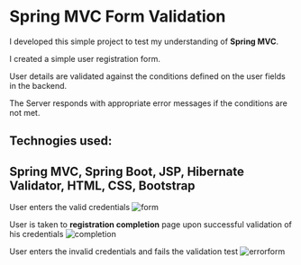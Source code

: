 # Spring MVC Form Validation

I developed this simple project to test my understanding of **Spring MVC**.

I created a simple user registration form.

User details are validated against the conditions defined on the user fields in the backend.

The Server responds with appropriate error messages if the conditions are not met.


## Technogies used:

## Spring MVC, Spring Boot, JSP, Hibernate Validator, HTML, CSS, Bootstrap

User enters the valid credentials
![form](https://user-images.githubusercontent.com/45591028/125735440-d7c82acd-d685-4b94-88b7-fa6881229e1d.PNG)

User is taken to **registration completion** page upon successful validation of his credentials
![completion](https://user-images.githubusercontent.com/45591028/125736199-68662e2a-d912-4095-87f5-2e22c06e117e.PNG)

User enters the invalid credentials and fails the validation test
![errorform](https://user-images.githubusercontent.com/45591028/125736390-c43357e8-4660-4025-9ee7-ffb439c9c827.PNG)
